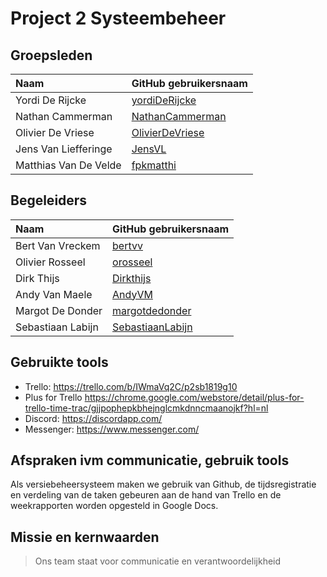 # Project 2 Systeembeheer

## Groepsleden

| Naam     | GitHub gebruikersnaam                   |
| :---     | :---                                    |
| Yordi De Rijcke | [yordiDeRijcke](https://github.com/yordiDeRijcke) |
| Nathan Cammerman | [NathanCammerman](https://github.com/NathanCammerman) |
| Olivier De Vriese | [OlivierDeVriese](https://github.com/OlivierDeVriese) |
| Jens Van Liefferinge | [JensVL](https://github.com/JensVL) |
| Matthias Van De Velde | [fpkmatthi](https://github.com/fpkmatthi) |


## Begeleiders

| Naam     | GitHub gebruikersnaam                   |
| :---     | :---                                    |
| Bert Van Vreckem | [bertvv](https://github.com/bertvv) |
| Olivier Rosseel | [orosseel](https://github.com/orosseel) |
| Dirk Thijs | [Dirkthijs](https://github.com/Dirkthijs) |
| Andy Van Maele | [AndyVM](https://github.com/AndyVM) |
| Margot De Donder | [margotdedonder](https://github.com/margotdedonder) |
| Sebastiaan Labijn | [SebastiaanLabijn](https://github.com/SebastiaanLabijn) |

## Gebruikte tools

* Trello: <https://trello.com/b/IWmaVq2C/p2sb1819g10>
* Plus for Trello <https://chrome.google.com/webstore/detail/plus-for-trello-time-trac/gjjpophepkbhejnglcmkdnncmaanojkf?hl=nl>
* Discord: <https://discordapp.com/>
* Messenger: <https://www.messenger.com/>

## Afspraken ivm communicatie, gebruik tools

Als versiebeheersysteem maken we gebruik van Github, de tijdsregistratie en verdeling van de taken gebeuren aan de hand van Trello en de weekrapporten worden opgesteld in Google Docs.

## Missie en kernwaarden

> Ons team staat voor communicatie en verantwoordelijkheid
